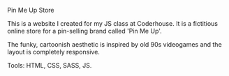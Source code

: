 Pin Me Up Store

This is a website I created for my JS class at Coderhouse. It is a fictitious online store for a pin-selling brand called 'Pin Me Up'. 

The funky, cartoonish aesthetic is inspired by old 90s videogames and the layout is completely responsive. 

Tools: HTML, CSS, SASS, JS.